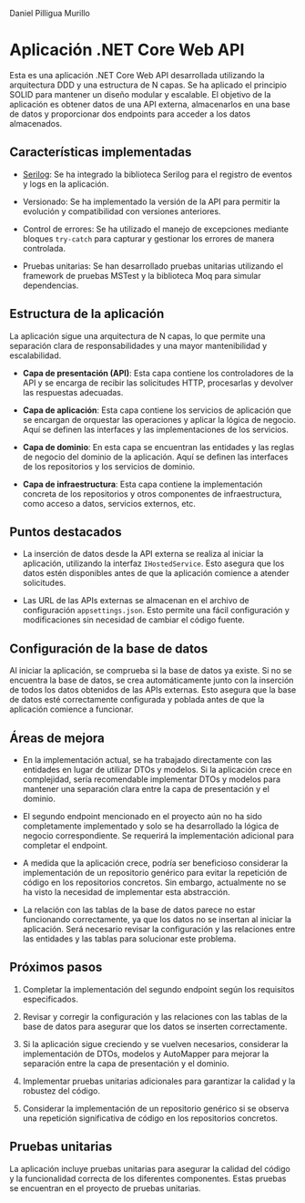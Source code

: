 Daniel Pilligua Murillo

# Aplicación .NET Core Web API

Esta es una aplicación .NET Core Web API desarrollada utilizando la arquitectura DDD y una estructura de N capas. Se ha aplicado el principio SOLID para mantener un diseño modular y escalable. El objetivo de la aplicación es obtener datos de una API externa, almacenarlos en una base de datos y proporcionar dos endpoints para acceder a los datos almacenados.

## Características implementadas

- [Serilog](https://serilog.net/): Se ha integrado la biblioteca Serilog para el registro de eventos y logs en la aplicación.

- Versionado: Se ha implementado la versión de la API para permitir la evolución y compatibilidad con versiones anteriores.

- Control de errores: Se ha utilizado el manejo de excepciones mediante bloques `try-catch` para capturar y gestionar los errores de manera controlada.

- Pruebas unitarias: Se han desarrollado pruebas unitarias utilizando el framework de pruebas MSTest y la biblioteca Moq para simular dependencias.

## Estructura de la aplicación

La aplicación sigue una arquitectura de N capas, lo que permite una separación clara de responsabilidades y una mayor mantenibilidad y escalabilidad.

- **Capa de presentación (API)**: Esta capa contiene los controladores de la API y se encarga de recibir las solicitudes HTTP, procesarlas y devolver las respuestas adecuadas.

- **Capa de aplicación**: Esta capa contiene los servicios de aplicación que se encargan de orquestar las operaciones y aplicar la lógica de negocio. Aquí se definen las interfaces y las implementaciones de los servicios.

- **Capa de dominio**: En esta capa se encuentran las entidades y las reglas de negocio del dominio de la aplicación. Aquí se definen las interfaces de los repositorios y los servicios de dominio.

- **Capa de infraestructura**: Esta capa contiene la implementación concreta de los repositorios y otros componentes de infraestructura, como acceso a datos, servicios externos, etc.

## Puntos destacados

- La inserción de datos desde la API externa se realiza al iniciar la aplicación, utilizando la interfaz `IHostedService`. Esto asegura que los datos estén disponibles antes de que la aplicación comience a atender solicitudes.

- Las URL de las APIs externas se almacenan en el archivo de configuración `appsettings.json`. Esto permite una fácil configuración y modificaciones sin necesidad de cambiar el código fuente.

## Configuración de la base de datos

Al iniciar la aplicación, se comprueba si la base de datos ya existe. Si no se encuentra la base de datos, se crea automáticamente junto con la inserción de todos los datos obtenidos de las APIs externas. Esto asegura que la base de datos esté correctamente configurada y poblada antes de que la aplicación comience a funcionar.


## Áreas de mejora

- En la implementación actual, se ha trabajado directamente con las entidades en lugar de utilizar DTOs y modelos. Si la aplicación crece en complejidad, sería recomendable implementar DTOs y modelos para mantener una separación clara entre la capa de presentación y el dominio.

- El segundo endpoint mencionado en el proyecto aún no ha sido completamente implementado y solo se ha desarrollado la lógica de negocio correspondiente. Se requerirá la implementación adicional para completar el endpoint.

- A medida que la aplicación crece, podría ser beneficioso considerar la implementación de un repositorio genérico para evitar la repetición de código en los repositorios concretos. Sin embargo, actualmente no se ha visto la necesidad de implementar esta abstracción.

- La relación con las tablas de la base de datos parece no estar funcionando correctamente, ya que los datos no se insertan al iniciar la aplicación. Será necesario revisar la configuración y las relaciones entre las entidades y las tablas para solucionar este problema.

## Próximos pasos


1. Completar la implementación del segundo endpoint según los requisitos especificados.

2. Revisar y corregir la configuración y las relaciones con las tablas de la base de datos para asegurar que los datos se inserten correctamente.

3. Si la aplicación sigue creciendo y se vuelven necesarios, considerar la implementación de DTOs, modelos y AutoMapper para mejorar la separación entre la capa de presentación y el dominio.

4. Implementar pruebas unitarias adicionales para garantizar la calidad y la robustez del código.

5. Considerar la implementación de un repositorio genérico si se observa una repetición significativa de código en los repositorios concretos.


## Pruebas unitarias

La aplicación incluye pruebas unitarias para asegurar la calidad del código y la funcionalidad correcta de los diferentes componentes. Estas pruebas se encuentran en el proyecto de pruebas unitarias.


